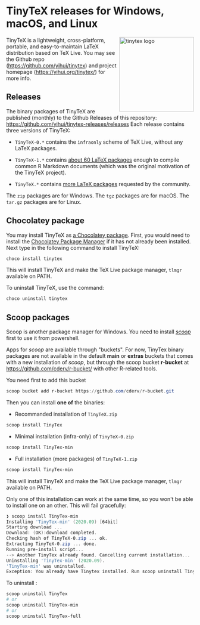 # TinyTeX releases for Windows, macOS, and Linux

<a href="https://yihui.org/tinytex/"><img src="https://yihui.org/images/logo-tinytex.png" alt="tinytex logo" align="right" width="200px" /></a>

TinyTeX is a lightweight, cross-platform, portable, and easy-to-maintain LaTeX distribution based on TeX Live. You may see the Github repo (https://github.com/yihui/tinytex) and project homepage (https://yihui.org/tinytex/) for more info.

## Releases

The binary packages of TinyTeX are published (monthly) to the Github Releases of this repository: https://github.com/yihui/tinytex-releases/releases Each release contains three versions of TinyTeX:

- `TinyTeX-0.*` contains the `infraonly` scheme of TeX Live, without any LaTeX packages.

- `TinyTeX-1.*` contains [about 60 LaTeX packages](https://github.com/yihui/tinytex/blob/master/tools/pkgs-custom.txt) enough to compile common R Markdown documents (which was the original motivation of the TinyTeX project).

- `TinyTeX.*` contains [more LaTeX packages](https://github.com/yihui/tinytex/blob/master/tools/pkgs-yihui.txt) requested by the community.

The `zip` packages are for Windows. The `tgz` packages are for macOS. The `tar.gz` packages are for Linux.

## Chocolatey package

You may install TinyTeX as [a Chocolatey package](https://chocolatey.org/packages/tinytex). First, you would need to install the [Chocolatey Package Manager](https://chocolatey.org/install) if it has not already been installed. Next type in the following command to install TinyTeX:

```powershell
choco install tinytex
```

This will install TinyTeX and make the TeX Live package manager, `tlmgr` available on PATH.

To uninstall TinyTeX, use the command:

```powershell
choco uninstall tinytex
```

## Scoop packages

Scoop is another package manager for Windows. You need to install [_scoop_](https://scoop-docs.now.sh/docs/getting-started/Quick-Start.html) first to use it from powershell.

Apps for _scoop_ are available through "buckets". For now, TinyTex binary packages are not available in the default **main** or **extras** buckets that comes with a new installation of _scoop_, but through the scoop bucket **r-bucket** at https://github.com/cderv/r-bucket/ with other R-related tools.

You need first to add this bucket
```powershell 
scoop bucket add r-bucket https://github.com/cderv/r-bucket.git
```

Then you can install **one of** the binaries: 

* Recommanded installation of `TinyTeX.zip`
```powershell
scoop install TinyTex
```

* Minimal installation (infra-only) of `TinyTeX-0.zip`
```powershell
scoop install TinyTex-min
```

* Full installation (more packages) of `TinyTeX-1.zip`
```powershell
scoop install TinyTex-min
```

This will install TinyTeX and make the TeX Live package manager, `tlmgr` available on PATH.

Only one of this installation can work at the same time, so you won't be able to install one on an other. This will fail gracefully:

```powershell
❯ scoop install TinyTex-min
Installing 'TinyTex-min' (2020.09) [64bit]
Starting download ...
Download: (OK):download completed.
Checking hash of TinyTeX-0.zip ... ok.
Extracting TinyTeX-0.zip ... done.
Running pre-install script...
--> Another TinyTex already found. Cancelling current installation...
Uninstalling 'TinyTex-min' (2020.09).
'TinyTex-min' was uninstalled.
Exception: You already have Tinytex installed. Run scoop uninstall Tinytex if you want to use TinyTex-min.
```

To uninstall :
```powershell
scoop uninstall TinyTex
# or 
scoop uninstall TinyTex-min
# or 
scoop uninstall TinyTex-full
```